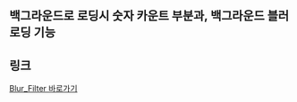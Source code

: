 ## 백그라운드로 로딩시 숫자 카운트 부분과, 백그라운드 블러로딩 기능

## 링크

[Blur_Filter 바로가기 ](https://sujinjeong012.github.io/Blur_Filter/)
